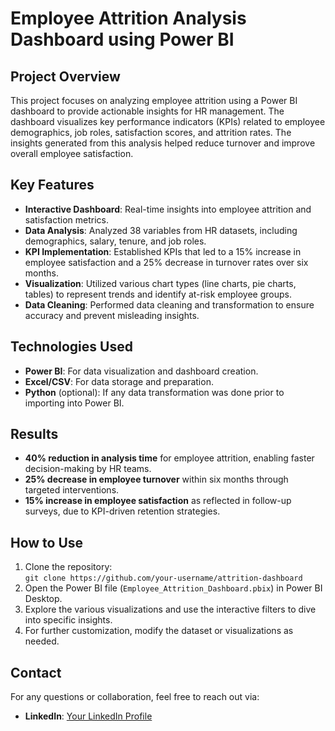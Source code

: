 # Employee Attrition Analysis Dashboard using Power BI

## Project Overview
This project focuses on analyzing employee attrition using a Power BI dashboard to provide actionable insights for HR management. The dashboard visualizes key performance indicators (KPIs) related to employee demographics, job roles, satisfaction scores, and attrition rates. The insights generated from this analysis helped reduce turnover and improve overall employee satisfaction.

## Key Features
- **Interactive Dashboard**: Real-time insights into employee attrition and satisfaction metrics.
- **Data Analysis**: Analyzed 38 variables from HR datasets, including demographics, salary, tenure, and job roles.
- **KPI Implementation**: Established KPIs that led to a 15% increase in employee satisfaction and a 25% decrease in turnover rates over six months.
- **Visualization**: Utilized various chart types (line charts, pie charts, tables) to represent trends and identify at-risk employee groups.
- **Data Cleaning**: Performed data cleaning and transformation to ensure accuracy and prevent misleading insights.

## Technologies Used
- **Power BI**: For data visualization and dashboard creation.
- **Excel/CSV**: For data storage and preparation.
- **Python** (optional): If any data transformation was done prior to importing into Power BI.

## Results
- **40% reduction in analysis time** for employee attrition, enabling faster decision-making by HR teams.
- **25% decrease in employee turnover** within six months through targeted interventions.
- **15% increase in employee satisfaction** as reflected in follow-up surveys, due to KPI-driven retention strategies.

## How to Use
1. Clone the repository:  
   `git clone https://github.com/your-username/attrition-dashboard`
2. Open the Power BI file (`Employee_Attrition_Dashboard.pbix`) in Power BI Desktop.
3. Explore the various visualizations and use the interactive filters to dive into specific insights.
4. For further customization, modify the dataset or visualizations as needed.

## Contact
For any questions or collaboration, feel free to reach out via:
- **LinkedIn**: [Your LinkedIn Profile](https://www.linkedin.com/in/aniketandhale08/)


